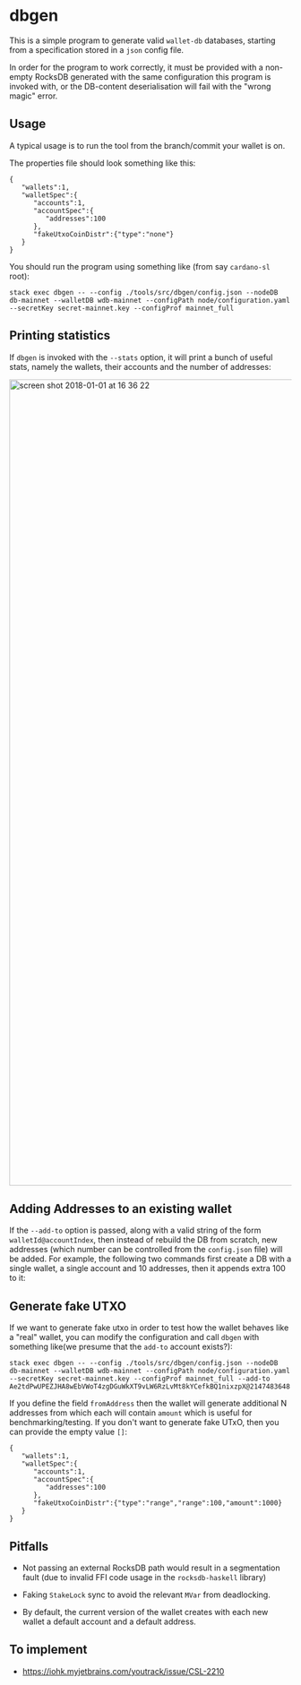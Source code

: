 # dbgen

This is a simple program to generate valid `wallet-db` databases, starting from a specification
stored in a `json` config file.

In order for the program to work correctly, it must be provided with a non-empty RocksDB generated
with the same configuration this program is invoked with, or the DB-content deserialisation will
fail with the "wrong magic" error.

## Usage

A typical usage is to run the tool from the branch/commit your wallet is on. 

The properties file should look something like this:
```
{
   "wallets":1,
   "walletSpec":{
      "accounts":1,
      "accountSpec":{
         "addresses":100
      },
      "fakeUtxoCoinDistr":{"type":"none"}
   }
}
```

You should run the program using something like (from say `cardano-sl` root):
```
stack exec dbgen -- --config ./tools/src/dbgen/config.json --nodeDB db-mainnet --walletDB wdb-mainnet --configPath node/configuration.yaml --secretKey secret-mainnet.key --configProf mainnet_full
```

## Printing statistics

If `dbgen` is invoked with the `--stats` option, it will print a bunch of useful stats, namely the wallets,
their accounts and the number of addresses:

<img width="1440" alt="screen shot 2018-01-01 at 16 36 22" src="https://user-images.githubusercontent.com/29383371/34468858-1756d7e8-ef12-11e7-9d15-6b615adc24fb.png">

## Adding Addresses to an existing wallet

If the `--add-to` option is passed, along with a valid string of the form `walletId@accountIndex`, then
instead of rebuild the DB from scratch, new addresses (which number can be controlled from the `config.json`
file) will be added. For example, the following two commands first create a DB with a single wallet, a single
account and 10 addresses, then it appends extra 100 to it:

## Generate fake UTXO

If we want to generate fake utxo in order to test how the wallet behaves like a "real" wallet, you can modify the 
configuration and call `dbgen` with something like(we presume that the `add-to` account exists?):
```
stack exec dbgen -- --config ./tools/src/dbgen/config.json --nodeDB db-mainnet --walletDB wdb-mainnet --configPath node/configuration.yaml --secretKey secret-mainnet.key --configProf mainnet_full --add-to Ae2tdPwUPEZJHA8wEbVWoT4zgDGuWkXT9vLW6RzLvMt8kYCefkBQ1nixzpX@2147483648
```

If you define the field `fromAddress` then the wallet will generate additional N addresses from which each will 
contain `amount` which is useful for benchmarking/testing. If you don't want to generate fake UTxO, 
then you can provide the empty value `[]`:
```
{
   "wallets":1,
   "walletSpec":{
      "accounts":1,
      "accountSpec":{
         "addresses":100
      },
      "fakeUtxoCoinDistr":{"type":"range","range":100,"amount":1000}
   }
}
```


## Pitfalls

- Not passing an external RocksDB path would result in a segmentation fault (due to invalid FFI code
  usage in the `rocksdb-haskell` library)

- Faking `StakeLock` sync to avoid the relevant `MVar` from deadlocking.

- By default, the current version of the wallet creates with each new wallet a default account and a default
  address.

## To implement

- https://iohk.myjetbrains.com/youtrack/issue/CSL-2210


